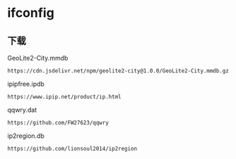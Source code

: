 # ifconfig

## 下载

GeoLite2-City.mmdb

```text
https://cdn.jsdelivr.net/npm/geolite2-city@1.0.0/GeoLite2-City.mmdb.gz
```

ipipfree.ipdb

```text
https://www.ipip.net/product/ip.html
```

qqwry.dat

```text
https://github.com/FW27623/qqwry
```

ip2region.db

```text
https://github.com/lionsoul2014/ip2region
```